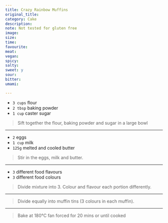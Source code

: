 ```yaml
---
title: Crazy Rainbow Muffins
original_title:
category: Cake
description: 
note: Not tested for gluten free
image:
size:
time:
favourite:
meat:
vegan:
spicy:
salty:
sweet: y
sour:
bitter:
umami:

---
```


* `3 cups` flour
* `2 tbsp` baking powder
* `1 cup` caster sugar

>Sift together the flour, baking powder and sugar in a large bowl

---

* `2` eggs
* `1 cup` milk
* `125g` melted and cooled butter

>Stir in the eggs, milk and butter.

---

* `3` different food flavours
* `3` different food colours

>Divide mixture into 3. Colour and flavour each portion differently.

---

>Divide equally into muffin tins (3 colours in each muffin).

---

>Bake at 180°C fan forced for 20 mins or until cooked
